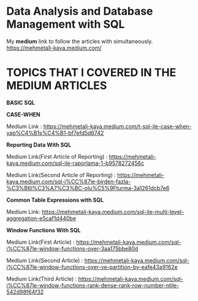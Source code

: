 # Data Analysis and Database Management with SQL

My <b>medium</b> link to follow the articles with simultaneously. https://mehmetali-kaya.medium.com/

# TOPICS THAT I COVERED IN THE MEDIUM ARTICLES

<b> BASIC SQL </b>

<b>CASE-WHEN</b> 

Medium Link : https://mehmetali-kaya.medium.com/t-sql-ile-case-when-yap%C4%B1s%C4%B1-bf7efd5d6742

<b>Reporting Data With SQL</b>

Medium Link(First Article of Reporting) : https://mehmetali-kaya.medium.com/sql-ile-raporlama-1-b9578272456c

Medium Link(Second Article of Reporting) : https://mehmetali-kaya.medium.com/sql-i%CC%87le-birden-fazla-%C3%B6l%C3%A7%C3%BC-olu%C5%9Fturma-3a1261dcb7e6

<b> Common Table Expressions with SQL </b>

Medium Link: https://mehmetali-kaya.medium.com/sql-ile-multi-level-aggregation-e5caf1d440be

<b>Window Functions With SQL</b>

Medium Link(First Article) : https://mehmetali-kaya.medium.com/sql-i%CC%87le-window-functions-over-3aa175bbe80d


Medium Link(Second Article) : https://mehmetali-kaya.medium.com/sql-i%CC%87le-window-functions-over-ve-partition-by-eafe43a9162e


Medium Link(Third Article) : https://mehmetali-kaya.medium.com/sql-i%CC%87le-window-functions-rank-dense-rank-row-number-ntile-542d98f64f32

